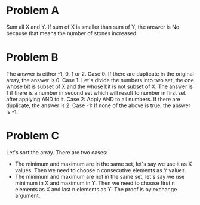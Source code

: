 # Problem A
Sum all X and Y. If sum of X is smaller than sum of Y, the answer is No because that means the number of stones increased.

# Problem B
The answer is either -1, 0, 1 or 2.
Case 0: If there are duplicate in the original array, the answer is 0.
Case 1: Let's divide the numbers into two set, the one whose bit is subset of X and the whose bit is not subset of X. The answer is 1 if there is a number in second set which will result to number in first set after applying AND to it.
Case 2: Apply AND to all numbers. If there are duplicate, the answer is 2.
Case -1: If none of the above is true, the answer is -1.

# Problem C
Let's sort the array. There are two cases:
* The minimum and maximum are in the same set, let's say we use it as X values. Then we need to choose n consecutive elements as Y values.
* The minimum and maximum are not in the same set, let's say we use minimum in X and maximum in Y. Then we need to choose first n elements as X and last n elements as Y.
The proof is by exchange argument.
